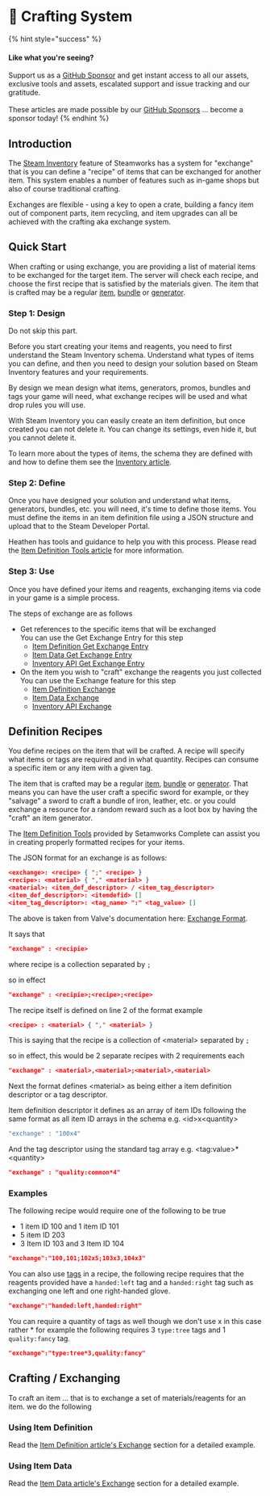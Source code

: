 # 🔨 Crafting System

{% hint style="success" %}
#### Like what you're seeing?

Support us as a [GitHub Sponsor](../../become-a-sponsor/) and get instant access to all our assets, exclusive tools and assets, escalated support and issue tracking and our gratitude.\
\
These articles are made possible by our [GitHub Sponsors](../../become-a-sponsor/) ... become a sponsor today!
{% endhint %}

## &#x20;Introduction

The [Steam Inventory](../../company/steam/steamworks/inventory/) feature of Steamworks has a system for "exchange" that is you can define a "recipe" of items that can be exchanged for another item. This system enables a number of features such as in-game shops but also of course traditional crafting.

Exchanges are flexible - using a key to open a crate, building a fancy item out of component parts, item recycling, and item upgrades can all be achieved with the crafting aka exchange system.

## Quick Start

When crafting or using exchange, you are providing a list of material items to be exchanged for the target item. The server will check each recipe, and choose the first recipe that is satisfied by the materials given. The item that is crafted may be a regular [item](../../company/steam/steamworks/inventory/#items), [bundle](../../company/steam/steamworks/inventory/#bundles) or [generator](../../company/steam/steamworks/inventory/#item-generators).

### Step 1: Design

Do not skip this part.

Before you start creating your items and reagents, you need to first understand the Steam Inventory schema. Understand what types of items you can define, and then you need to design your solution based on Steam Inventory features and your requirements.&#x20;

By design we mean design what items, generators, promos, bundles and tags your game will need, what exchange recipes will be used and what drop rules you will use.

With Steam Inventory you can easily create an item definition, but once created you can not delete it. You can change its settings, even hide it, but you cannot delete it.

To learn more about the types of items, the schema they are defined with and how to define them see the [Inventory article](../../company/steam/steamworks/inventory/).

### Step 2: Define

Once you have designed your solution and understand what items, generators, bundles, etc. you will need, it's time to define those items. You must define the items in an item definition file using a JSON structure and upload that to the Steam Developer Portal.

Heathen has tools and guidance to help you with this process. Please read the [Item Definition Tools article](item-definition-tools.md) for more information.

### Step 3: Use

Once you have defined your items and reagents, exchanging items via code in your game is a simple process.&#x20;

The steps of exchange are as follows

* &#x20;Get references to the specific items that will be exchanged\
  You can use the Get Exchange Entry for this step
  * [Item Definition Get Exchange Entry](../../assets/steamworks/unity/scriptable-objects/item-definition.md#get-exchange-entry)
  * [Item Data Get Exchange Entry](../../assets/steamworks/unity-engine/data-layer/item-data.md#get-exchange-entry)
  * [Inventory API Get Exchange Entry](../../assets/steamworks/unity-engine/api/inventory.client.md#exchange-items)
* On the item you wish to "craft" exchange the reagents you just collected\
  You can use the Exchange feature for this step
  * [Item Definition Exchange](../../assets/steamworks/unity/scriptable-objects/item-definition.md#exchange-1)
  * [Item Data Exchange](../../assets/steamworks/unity-engine/data-layer/item-data.md#exchange)
  * [Inventory API Exchange](../../assets/steamworks/unity-engine/api/inventory.client.md#exchange-items)

## Definition Recipes

You define recipes on the item that will be crafted. A recipe will specify what items or tags are required and in what quantity. Recipes can consume a specific item or any item with a given tag.

The item that is crafted may be a regular [item](../../company/steam/steamworks/inventory/#items), [bundle](../../company/steam/steamworks/inventory/#bundles) or [generator](../../company/steam/steamworks/inventory/#item-generators). That means you can have the user craft a specific sword for example, or they "salvage" a sword to craft a bundle of iron, leather, etc. or you could exchange a resource for a random reward such as a loot box by having the "craft" an item generator.

The [Item Definition Tools](item-definition-tools.md) provided by Setamworks Complete can assist you in creating properly formatted recipes for your items.

The JSON format for an exchange is as follows:

```json
<exchange>: <recipe> { ";" <recipe> }
<recipe>: <material> { "," <material> }
<material>: <item_def_descriptor> / <item_tag_descriptor>
<item_def_descriptor>: <itemdefid> []
<item_tag_descriptor>: <tag_name> ":" <tag_value> []
```

The above is taken from Valve's documentation here: [Exchange Format](https://partner.steamgames.com/doc/features/inventory/schema#ExchangeFormat).

It says that&#x20;

```json
"exchange" : <recipie>
```

where recipe is a collection separated by `;`

so in effect

```json
"exchange" : <recipie>;<recipe>;<recipe>
```

The recipe itself is defined on line 2 of the format example

```json
<recipe> : <material> { "," <material> }
```

This is saying that the recipe is a collection of \<material> separated by `;`

so in effect, this would be 2 separate recipes with 2 requirements each

```json
"exchange" : <material>,<material>;<material>,<material>
```

Next the format defines \<material> as being either a item definition descriptor or a tag descriptor.

Item definition descriptor it defines as an array of item IDs following the same format as all item ID arrays in the schema e.g. \<id>x\<quantity>

```csharp
"exchange" : "100x4"
```

And the tag descriptor using the standard tag array e.g. \<tag:value>\*\<quantity>

```json
"exchange" : "quality:common*4"
```

### Examples

The following recipe would require one of the following to be true

* 1 item ID 100 and 1 item ID 101
* 5 item ID 203
* 3 Item ID 103 and 3 Item ID 104

```json
"exchange":"100,101;102x5;103x3,104x3"
```

You can also use [tags](../../company/steam/steamworks/inventory/#tags) in a recipe, the following recipe requires that the reagents provided have a `handed:left` tag and a `handed:right` tag such as exchanging one left and one right-handed glove.

```json
"exchange":"handed:left,handed:right"
```

You can require a quantity of tags as well though we don't use x in this case rather \* for example the following requires 3 `type:tree` tags and 1 `quality:fancy` tag.

```json
"exchange":"type:tree*3,quality:fancy"
```

## Crafting / Exchanging

To craft an item ... that is to exchange a set of materials/reagents for an item. we do the following

### Using Item Definition

Read the [Item Definition article's Exchange](../../assets/steamworks/unity/scriptable-objects/item-definition.md#exchange-1) section for a detailed example.

### Using Item Data

Read the [Item Data article's Exchange](../../assets/steamworks/unity-engine/data-layer/item-data.md#exchange-items) section for a detailed example.
